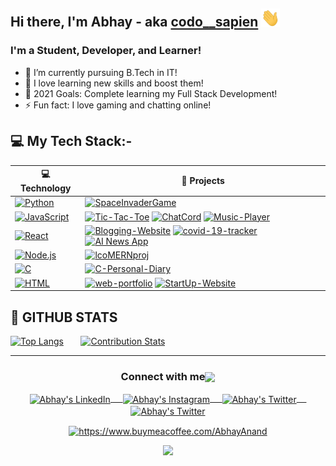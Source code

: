 ## Hi there, I'm Abhay - aka [codo__sapien][website] <img src="https://raw.githubusercontent.com/ABSphreak/ABSphreak/master/gifs/Hi.gif" width="30px">

### I'm a Student, Developer, and Learner!
- 🔭 I’m currently pursuing B.Tech in IT!
- 🌱 I love learning new skills and boost them!
- 🥅 2021 Goals: Complete learning my Full Stack Development!
- ⚡ Fun fact: I love gaming and chatting online!

## 💻 My Tech Stack:-

<!-- START OF PROFILE STACK, DO NOT REMOVE -->
| 💻 **Technology** | 🚀 **Projects** |
|-|-|
| [![Python](https://img.shields.io/static/v1?label=&message=Python&color=3C78A9&logo=python&logoColor=FFFFFF)](https://www.python.org/) | [![SpaceInvaderGame](https://img.shields.io/static/v1?label=&message=Space-Invader-Game&color=000605&logo=github&logoColor=white&labelColor=000605)](https://github.com/Abhay2611/SpaceInvaderGame) |
| [![JavaScript](https://img.shields.io/static/v1?label=&message=JavaScript&color=F1E05A&logo=javascript&logoColor=FFFFFF)](https://developer.mozilla.org/en-US/docs/Web/JavaScript) | [![Tic-Tac-Toe](https://img.shields.io/static/v1?label=&message=Tic-Tac-Toe&color=000605&logo=github&logoColor=white&labelColor=000605)](https://github.com/Abhay2611/JS-TikTacToe) [![ChatCord](https://img.shields.io/static/v1?label=&message=ChatCord&color=000605&logo=github&logoColor=white&labelColor=000605)](https://github.com/Abhay2611/ChatCord) [![Music-Player](https://img.shields.io/static/v1?label=&message=Music-Player&color=000605&logo=github&logoColor=white&labelColor=000605)](https://github.com/Abhay0809/Music-Player) |
| [![React](https://img.shields.io/static/v1?label=&message=React&color=02ccfe&logo=react&logoColor=FFFFFF)](https://developer.mozilla.org/en-US/docs/Web/JavaScript) | [![Blogging-Website](https://img.shields.io/static/v1?label=&message=Blogging-Website&color=000605&logo=github&logoColor=white&labelColor=000605)](https://github.com/Abhay2611/Blogging-Website) [![covid-19-tracker](https://img.shields.io/static/v1?label=&message=COVID-19-Tracker&color=000605&logo=github&logoColor=white&labelColor=000605)](https://github.com/Abhay2611/covid-19-tracker) [![AI News App](https://img.shields.io/static/v1?label=&message=AI-News-App&color=000605&logo=github&logoColor=white&labelColor=000605)](https://github.com/Abhay2611/AI-News-App) |
| [![Node.js](https://img.shields.io/static/v1?label=&message=Node.js&color=47d147&logo=node.js&logoColor=FFFFFF)](https://nodejs.org/en/) | [![lcoMERNproj](https://img.shields.io/static/v1?label=&message=E-Commerce-Website&color=000605&logo=github&logoColor=white&labelColor=000605)](https://github.com/Abhay2611/lcoMERNproj) |
| [![C](https://img.shields.io/static/v1?label=&message=C&color=4FA1EF&logo=c&logoColor=FFFFFF)](https://www.programiz.com/c-programming/) | [![C-Personal-Diary](https://img.shields.io/static/v1?label=&message=C-Personal-Diary&color=000605&logo=github&logoColor=white&labelColor=000605)](https://github.com/Abhay2611/C-Personal-Diary) |
| [![HTML](https://img.shields.io/static/v1?label=&message=HTML&color=ff751a&logo=HTML5&logoColor=FFFFFF)](https://developer.mozilla.org/en-US/docs/Web/Guide/HTML/HTML5) | [![web-portfolio](https://img.shields.io/static/v1?label=&message=Web-Portfolio&color=000605&logo=github&logoColor=white&labelColor=000605)](https://github.com/Abhay2611/web-portfolio) [![StartUp-Website](https://img.shields.io/static/v1?label=&message=StartUp-Website&color=000605&logo=github&logoColor=white&labelColor=000605)](https://github.com/Abhay0809/CodeFreaks) |
<!-- END OF PROFILE STACK, DO NOT REMOVE -->


## 📝 GITHUB STATS

[![Top Langs](https://github-readme-stats.vercel.app/api/top-langs/?username=Abhay0809&hide=Vue)](https://github.com/Abhay0809/github-readme-stats) 
&nbsp; &nbsp; &nbsp;
[![Contribution Stats](https://github-contribution-stats.vercel.app/api/?username=Abhay0809)](https://github.com/Abhay0809/github-contribution-stats/) 

---

<h3 align="center">Connect with me<img align="center" src="https://github.com/rajput2107/rajput2107/blob/master/Assets/Handshake.gif" height="33px" /></h3> 
<p align="center">
 <a href="https://www.linkedin.com/in/abhay-anand1108/" target="blank">
  <img align="center" alt="Abhay's LinkedIn" width="30px" height="30px" src="https://www.vectorlogo.zone/logos/linkedin/linkedin-icon.svg" /> &nbsp; &nbsp;
 </a>
 <a href="https://www.instagram.com/hashtag_abhay/" target="blank">
  <img align="center" alt="Abhay's Instagram" width="30px" height="30px" src="https://www.vectorlogo.zone/logos/instagram/instagram-icon.svg" /> &nbsp; &nbsp;
 </a>
 <a href="https://twitter.com/AbhayAnand0809" target="blank">
  <img align="center" alt="Abhay's Twitter" width="30px" height="30px" src="https://www.vectorlogo.zone/logos/twitter/twitter-official.svg" /> &nbsp; &nbsp;
 </a>
 <a href="https://www.facebook.com/abhay.anand.792/" target="blank">
  <img align="center" alt="Abhay's Twitter" width="30px" height="30px" src="https://www.vectorlogo.zone/logos/facebook/facebook-official.svg" />
 </a> <br />
 <p align="center"><a href="https://www.buymeacoffee.com/AbhayAnand"> <img align="center" src="https://cdn.buymeacoffee.com/buttons/v2/default-yellow.png" height="50" width="210" alt="https://www.buymeacoffee.com/AbhayAnand" /></a></p> 
 <p align="center">
   <img src="https://profile-counter.glitch.me/Abhay2611/count.svg" />
  </p>

[website]: https://abhay-web-folio.netlify.app/index.html
